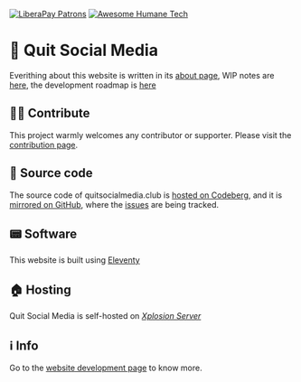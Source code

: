 [![LiberaPay Patrons](https://img.shields.io/liberapay/patrons/tommi.svg?logo=liberapay)](https://liberapay.com/tommi) [![Awesome Humane Tech](https://raw.githubusercontent.com/humanetech-community/awesome-humane-tech/main/humane-tech-badge.svg?sanitize=true)](https://github.com/humanetech-community/awesome-humane-tech)

# 🚀 Quit Social Media

Everithing about this website is written in its [about page](https://quitsocialmedia.club/about), WIP notes are [here](https://quitsocialmedia.club/qsm), the development roadmap is [here](./pages/development-roadmap.md)

## 🫴🏼 Contribute

This project warmly welcomes any contributor or supporter. Please visit the [contribution page](https://quitsocialmedia.club/contribute).

## 👾 Source code

The source code of quitsocialmedia.club is [hosted on Codeberg](https://codeberg.org/tommi/quitsocialmedia.club 'quitsocialmedia.club on Codeberg'), and it is [mirrored on GitHub](https://github.com/xplosionmind/quitsocialmedia.club 'quitsocialmedia.club on GitHub'), where the [issues](https://github.com/xplosionmind/quitsocialmedia.club 'quitsocialmedia.club on GitHub') are being tracked.

## 📟 Software

This website is built using [Eleventy](https://11ty.dev 'Eleventy official website') 

## 🏠 Hosting

Quit Social Media is self-hosted on [*Xplosion Server*](https://tommi.space/server 'Xplosion Server info on tommi.space')

## ℹ️  Info

Go to the [website development page](https://quitsocialmedia.club/development 'Website development - quitsocialmedia.club') to know more.
